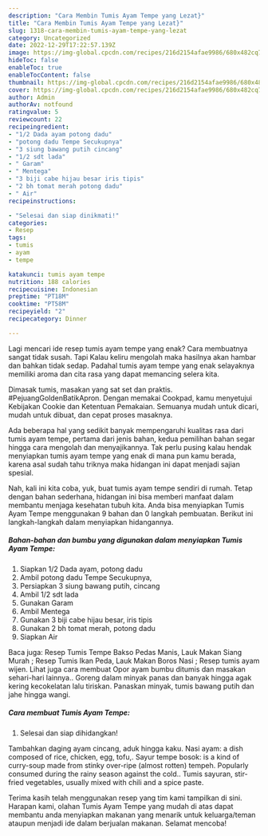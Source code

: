 ```yaml
---
description: "Cara Membin Tumis Ayam Tempe yang Lezat}"
title: "Cara Membin Tumis Ayam Tempe yang Lezat}"
slug: 1318-cara-membin-tumis-ayam-tempe-yang-lezat
category: Uncategorized
date: 2022-12-29T17:22:57.139Z
image: https://img-global.cpcdn.com/recipes/216d2154afae9986/680x482cq70/tumis-ayam-tempe-foto-resep-utama.jpg
hideToc: false
enableToc: true
enableTocContent: false
thumbnail: https://img-global.cpcdn.com/recipes/216d2154afae9986/680x482cq70/tumis-ayam-tempe-foto-resep-utama.jpg
cover: https://img-global.cpcdn.com/recipes/216d2154afae9986/680x482cq70/tumis-ayam-tempe-foto-resep-utama.jpg
author: Admin
authorAv: notfound
ratingvalue: 5
reviewcount: 22
recipeingredient:
- "1/2 Dada ayam potong dadu"
- "potong dadu Tempe Secukupnya"
- "3 siung bawang putih cincang"
- "1/2 sdt lada"
- " Garam"
- " Mentega"
- "3 biji cabe hijau besar iris tipis"
- "2 bh tomat merah potong dadu"
- " Air"
recipeinstructions:

- "Selesai dan siap dinikmati!"
categories:
- Resep
tags:
- tumis
- ayam
- tempe

katakunci: tumis ayam tempe 
nutrition: 188 calories
recipecuisine: Indonesian
preptime: "PT18M"
cooktime: "PT58M"
recipeyield: "2"
recipecategory: Dinner

---
```



Lagi mencari ide resep tumis ayam tempe yang enak? Cara membuatnya sangat tidak susah. Tapi Kalau keliru mengolah maka hasilnya akan hambar dan bahkan tidak sedap. Padahal tumis ayam tempe yang enak selayaknya memiliki aroma dan cita rasa yang dapat memancing selera kita.


Dimasak tumis, masakan yang sat set dan praktis. #PejuangGoldenBatikApron. Dengan memakai Cookpad, kamu menyetujui Kebijakan Cookie dan Ketentuan Pemakaian. Semuanya mudah untuk dicari, mudah untuk dibuat, dan cepat proses masaknya.

Ada beberapa hal yang sedikit banyak mempengaruhi kualitas rasa dari tumis ayam tempe, pertama dari jenis bahan, kedua pemilihan bahan segar hingga cara mengolah dan menyajikannya. Tak perlu pusing kalau hendak menyiapkan tumis ayam tempe yang enak di mana pun kamu berada, karena asal sudah tahu triknya maka hidangan ini dapat menjadi sajian spesial.


Nah, kali ini kita coba, yuk, buat tumis ayam tempe sendiri di rumah. Tetap dengan bahan sederhana, hidangan ini bisa memberi manfaat dalam membantu menjaga kesehatan tubuh kita. Anda bisa menyiapkan Tumis Ayam Tempe menggunakan 9 bahan dan 0 langkah pembuatan. Berikut ini langkah-langkah dalam menyiapkan hidangannya.

<!--inarticleads1-->

##### Bahan-bahan dan bumbu yang digunakan dalam menyiapkan Tumis Ayam Tempe:

1. Siapkan 1/2 Dada ayam, potong dadu
1. Ambil potong dadu Tempe Secukupnya,
1. Persiapkan 3 siung bawang putih, cincang
1. Ambil 1/2 sdt lada
1. Gunakan  Garam
1. Ambil  Mentega
1. Gunakan 3 biji cabe hijau besar, iris tipis
1. Gunakan 2 bh tomat merah, potong dadu
1. Siapkan  Air


Baca juga: Resep Tumis Tempe Bakso Pedas Manis, Lauk Makan Siang Murah ; Resep Tumis Ikan Peda, Lauk Makan Boros Nasi ; Resep tumis ayam wijen. Lihat juga cara membuat Opor ayam bumbu ditumis dan masakan sehari-hari lainnya.. Goreng dalam minyak panas dan banyak hingga agak kering kecokelatan lalu tiriskan. Panaskan minyak, tumis bawang putih dan jahe hingga wangi. 

<!--inarticleads2-->

##### Cara membuat Tumis Ayam Tempe:


1. Selesai dan siap dihidangkan!

Tambahkan daging ayam cincang, aduk hingga kaku. Nasi ayam: a dish composed of rice, chicken, egg, tofu,. Sayur tempe bosok: is a kind of curry-soup made from stinky over-ripe (almost rotten) tempeh. Popularly consumed during the rainy season against the cold.. Tumis sayuran, stir-fried vegetables, usually mixed with chili and a spice paste. 

Terima kasih telah menggunakan resep yang tim kami tampilkan di sini. Harapan kami, olahan Tumis Ayam Tempe yang mudah di atas dapat membantu anda menyiapkan makanan yang menarik untuk keluarga/teman ataupun menjadi ide dalam berjualan makanan. Selamat mencoba!
